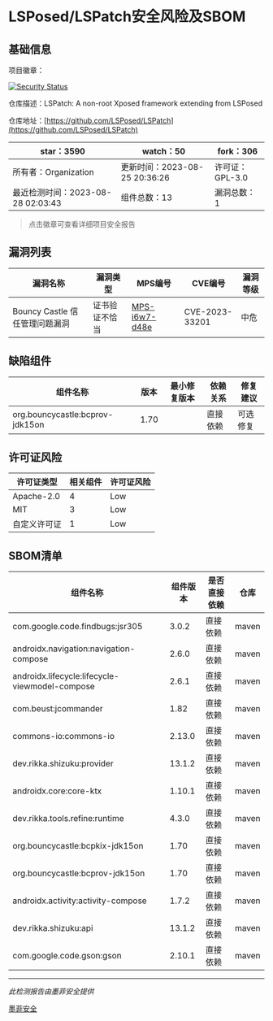 # LSPosed/LSPatch安全风险及SBOM

## 基础信息

项目徽章：

[![Security Status](https://www.murphysec.com/platform3/v31/badge/1695859001970745344.svg)](https://www.murphysec.com/console/report/1695134368933507072/1695859001970745344)

仓库描述：LSPatch: A non-root Xposed framework extending from LSPosed

仓库地址：[https://github.com/LSPosed/LSPatch](https://github.com/LSPosed/LSPatch)

| star：3590 | watch：50 | fork：306 |
| ----------- | -------------- | ------------ |
| 所有者：Organization | 更新时间：2023-08-25 20:36:26 | 许可证：GPL-3.0 |
| 最近检测时间：2023-08-28 02:03:43 | 组件总数：13 | 漏洞总数：1 |

> 点击徽章可查看详细项目安全报告



## 漏洞列表

| 漏洞名称 | 漏洞类型 | MPS编号 | CVE编号 | 漏洞等级 |
| ------- | ------ | ------- | ------ | ----- |
|Bouncy Castle 信任管理问题漏洞|证书验证不恰当|[MPS-i6w7-d48e](https://www.oscs1024.com/hd/MPS-i6w7-d48e)|CVE-2023-33201|中危|




## 缺陷组件

| 组件名称 | 版本 | 最小修复版本 | 依赖关系 | 修复建议 |
| -------- | ---- | ------------ | -------- | -------- |
|org.bouncycastle:bcprov-jdk15on|1.70||直接依赖|可选修复|C:0|H:0|M:1|L:0|




## 许可证风险

| 许可证类型 | 相关组件 | 许可证风险 |
| ---------- | -------- | ---------- |
|Apache-2.0|4|Low|
|MIT|3|Low|
|自定义许可证|1|Low|




## SBOM清单

| 组件名称 | 组件版本 | 是否直接依赖 | 仓库 |
| -------- | -------- | ------------ | ---- |
|com.google.code.findbugs:jsr305|3.0.2|直接依赖|maven|
|androidx.navigation:navigation-compose|2.6.0|直接依赖|maven|
|androidx.lifecycle:lifecycle-viewmodel-compose|2.6.1|直接依赖|maven|
|com.beust:jcommander|1.82|直接依赖|maven|
|commons-io:commons-io|2.13.0|直接依赖|maven|
|dev.rikka.shizuku:provider|13.1.2|直接依赖|maven|
|androidx.core:core-ktx|1.10.1|直接依赖|maven|
|dev.rikka.tools.refine:runtime|4.3.0|直接依赖|maven|
|org.bouncycastle:bcpkix-jdk15on|1.70|直接依赖|maven|
|org.bouncycastle:bcprov-jdk15on|1.70|直接依赖|maven|
|androidx.activity:activity-compose|1.7.2|直接依赖|maven|
|dev.rikka.shizuku:api|13.1.2|直接依赖|maven|
|com.google.code.gson:gson|2.10.1|直接依赖|maven|


------

*此检测报告由墨菲安全提供*

[墨菲安全](www.murphysec.com)